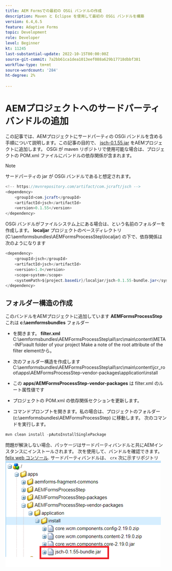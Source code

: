 ```yaml
---
title: AEM Formsでの最初の OSGi バンドルの作成
description: Maven と Eclipse を使用して最初の OSGi バンドルを構築
version: 6.4,6.5
feature: Adaptive Forms
topic: Development
role: Developer
level: Beginner
kt: 11245
last-substantial-update: 2022-10-15T00:00:00Z
source-git-commit: 7a2bb61ca1dea1013eef088a629b17718dbbf381
workflow-type: tm+mt
source-wordcount: '284'
ht-degree: 2%

---
```


# AEMプロジェクトへのサードパーティバンドルの追加

この記事では、AEMプロジェクトにサードパーティの OSGi バンドルを含める手順について説明します。この記事の目的で、 [jsch-0.1.55.jar](https://repo1.maven.org/maven2/com/jcraft/jsch/0.1.55/jsch-0.1.55.jar) をAEMプロジェクトに追加します。  OSGi が maven リポジトリで使用可能な場合は、プロジェクトの POM.xml ファイルにバンドルの依存関係が含まれます。

>[!NOTE]
> サードパーティの jar が OSGi バンドルであると想定されます。

```java
<!-- https://mvnrepository.com/artifact/com.jcraft/jsch -->
<dependency>
    <groupId>com.jcraft</groupId>
    <artifactId>jsch</artifactId>
    <version>0.1.55</version>
</dependency>
```

OSGi バンドルがファイルシステム上にある場合は、という名前のフォルダーを作成します。 **localjar** プロジェクトのベースディレクトリ (C:\aemformsbundles\AEMFormsProcessStep\localjar) の下で、依存関係は次のようになります

```java
<dependency>
    <groupId>jsch</groupId>
    <artifactId>jsch</artifactId>
    <version>1.0</version>
    <scope>system</scope>
    <systemPath>${project.basedir}/localjar/jsch-0.1.55-bundle.jar</systemPath>
</dependency>
```

## フォルダー構造の作成

このバンドルをAEMプロジェクトに追加しています **AEMFormsProcessStep** これは **c:\aemformsbundles** フォルダー

* を開きます。 **filter.xml** C:\aemformsbundles\AEMFormsProcessStep\all\src\main\content\META-INF\vault folder of your project Make a note of the root attribute of the filter elementから。

* 次のフォルダー構造を作成しますC:\aemformsbundles\AEMFormsProcessStep\all\src\main\content\jcr_root\apps\AEMFormsProcessStep-vendor-packages\application\install
* この **apps/AEMFormsProcessStep-vendor-packages** は filter.xml のルート属性値です
* プロジェクトの POM.xml の依存関係セクションを更新します。
* コマンドプロンプトを開きます。私の場合は、プロジェクトのフォルダー (c:\aemformsbundles\AEMFormsProcessStep) に移動します。 次のコマンドを実行します。

```java
mvn clean install -pAutoInstallSinglePackage
```

問題が解決しない場合、パッケージはサードパーティバンドルと共にAEMインスタンスにインストールされます。 次を使用して、バンドルを確認できます。 [felix web コンソール](http://localhost:4502/system/console/bundles). サードパーティバンドルは、 `crx` 次に示すリポジトリ
![サードパーティ](assets/custom-bundle1.png)



